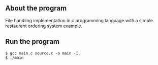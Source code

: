 ## About the program
File handling implementation in c programming language with a simple restaurant ordering system example.

## Run the program
```
$ gcc main.c source.c -o main -I.
$ ./main
```